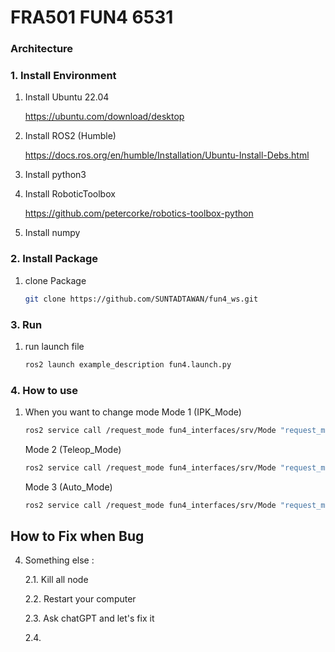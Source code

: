 # FRA501 FUN4 6531

### Architecture

### 1. Install Environment
1. Install Ubuntu 22.04
   
    https://ubuntu.com/download/desktop

2. Install ROS2 (Humble)

   https://docs.ros.org/en/humble/Installation/Ubuntu-Install-Debs.html

3. Install python3

4. Install RoboticToolbox

   https://github.com/petercorke/robotics-toolbox-python

5. Install numpy

### 2. Install Package
1. clone Package
   ```sh
   git clone https://github.com/SUNTADTAWAN/fun4_ws.git
   ```
### 3. Run
1. run launch file
   ```sh
   ros2 launch example_description fun4.launch.py 
   ```

### 4. How to use
1. When you want to change mode
   Mode 1 (IPK_Mode)
   ```sh
   ros2 service call /request_mode fun4_interfaces/srv/Mode "request_mode:data: 1"
   ```
   Mode 2 (Teleop_Mode)
   ```sh
   ros2 service call /request_mode fun4_interfaces/srv/Mode "request_mode:data: 2"
   ```
   Mode 3 (Auto_Mode)
   ```sh
   ros2 service call /request_mode fun4_interfaces/srv/Mode "request_mode:data: 3"
   ```

## How to Fix when Bug
4. Something else :
   
   2.1. Kill all node
   
   2.2. Restart your computer
   
   2.3. Ask chatGPT and let's fix it

   2.4. 

